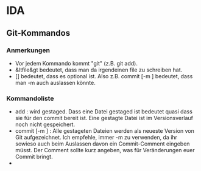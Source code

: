 # IDA

## Git-Kommandos

<!--- TODO: Noch andere Beispiele außer <file> -->

### Anmerkungen

* Vor jedem Kommando kommt "git" (z.B. git add). 
* &ltfile&gt bedeutet, dass man da irgendeinen file zu schreiben hat. 
* [<irgendwas>] bedeutet, dass es optional ist. Also z.B. commit [-m <comment>] bedeutet, dass man -m <comment> auch auslassen könnte.

### Kommandoliste

* add <file>: <file> wird gestaged. Dass eine Datei gestaged ist bedeutet quasi dass sie für den commit bereit ist. Eine gestagte Datei ist im Versionsverlauf noch nicht gespeichert.
* commit [-m <comment>] <file>: Alle gestageten Dateien werden als neueste Version von Git aufgezeichnet. Ich empfehle, immer -m <comment> zu verwenden, da ihr sowieso auch beim Auslassen davon ein
Commit-Comment eingeben müsst. Der Comment sollte kurz angeben, was für Veränderungen euer Commit bringt.
* 
